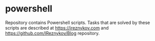# powershell
Repository contains Powershell scripts. Tasks that are solved by these scripts are described at https://ireznykov.com and https://github.com/IReznykov/Blog repository.
